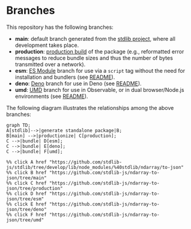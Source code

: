 <!--

@license Apache-2.0

Copyright (c) 2022 The Stdlib Authors.

Licensed under the Apache License, Version 2.0 (the "License");
you may not use this file except in compliance with the License.
You may obtain a copy of the License at

    http://www.apache.org/licenses/LICENSE-2.0

Unless required by applicable law or agreed to in writing, software
distributed under the License is distributed on an "AS IS" BASIS,
WITHOUT WARRANTIES OR CONDITIONS OF ANY KIND, either express or implied.
See the License for the specific language governing permissions and
limitations under the License.

-->

# Branches

This repository has the following branches:

-   **main**: default branch generated from the [stdlib project][stdlib-url], where all development takes place.
-   **production**: [production build][production-url] of the package (e.g., reformatted error messages to reduce bundle sizes and thus the number of bytes transmitted over a network).
-   **esm**: [ES Module][esm-url] branch for use via a `script` tag without the need for installation and bundlers (see [README][esm-readme]).
-   **deno**: [Deno][deno-url] branch for use in Deno (see [README][deno-readme]).
-   **umd**: [UMD][umd-url] branch for use in Observable, or in dual browser/Node.js environments (see [README][umd-readme]).

The following diagram illustrates the relationships among the above branches:

```mermaid
graph TD;
A[stdlib]-->|generate standalone package|B;
B[main] -->|productionize| C[production];
C -->|bundle| D[esm];
C -->|bundle| E[deno];
C -->|bundle| F[umd];

%% click A href "https://github.com/stdlib-js/stdlib/tree/develop/lib/node_modules/%40stdlib/ndarray/to-json"
%% click B href "https://github.com/stdlib-js/ndarray-to-json/tree/main"
%% click C href "https://github.com/stdlib-js/ndarray-to-json/tree/production"
%% click D href "https://github.com/stdlib-js/ndarray-to-json/tree/esm"
%% click E href "https://github.com/stdlib-js/ndarray-to-json/tree/deno"
%% click F href "https://github.com/stdlib-js/ndarray-to-json/tree/umd"
```

[stdlib-url]: https://github.com/stdlib-js/stdlib/tree/develop/lib/node_modules/%40stdlib/ndarray/to-json
[production-url]: https://github.com/stdlib-js/ndarray-to-json/tree/production
[deno-url]: https://github.com/stdlib-js/ndarray-to-json/tree/deno
[deno-readme]: https://github.com/stdlib-js/ndarray-to-json/blob/deno/README.md
[umd-url]: https://github.com/stdlib-js/ndarray-to-json/tree/umd
[umd-readme]: https://github.com/stdlib-js/ndarray-to-json/blob/umd/README.md
[esm-url]: https://github.com/stdlib-js/ndarray-to-json/tree/esm
[esm-readme]: https://github.com/stdlib-js/ndarray-to-json/blob/esm/README.md